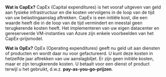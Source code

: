 **Wat is CapEx?**
CapEx (Capital expenditures) is het vooraf uitgeven van geld aan fysieke infrastructuur en die kosten vervolgens in de loop van de tijd van uw belastingaanslag aftrekken.
CapEx is een initiële kost, die een waarde heeft die in de loop van de tijd vermindert en meestal geen terugkerende kosten heeft.
Het implementeren van uw eigen datacenter en gereserveerde VM-instanties van Azure zijn enkele voorbeelden van het CapEx-prijsmodel.

**Wat is OpEx?**
OpEx (Operating expenditures) geeft nu geld uit aan diensten of producten en wordt daar nu voor gefactureerd. U kunt deze kosten in hetzelfde jaar aftrekken van uw aanslagbiljet.
Er zijn geen initiële kosten, maar er zijn terugkerende kosten. U betaalt voor een dienst of product terwijl u het gebruikt, d.w.z. **pay-as-you-go-prijzen**.

